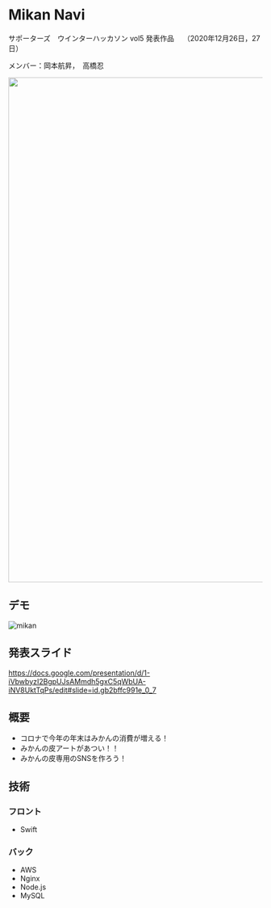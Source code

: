# Mikan Navi

サポーターズ　ウインターハッカソン vol5 発表作品　
（2020年12月26日，27日）

メンバー：岡本航昇，　高橋忍

<img src="https://user-images.githubusercontent.com/44032125/103188694-d3655200-490c-11eb-9a15-5a27728aeac8.png" width="1000">

## デモ
![mikan](https://user-images.githubusercontent.com/44032125/103349672-d618a080-4ae0-11eb-9d3b-8b61a5512139.gif)


## 発表スライド
https://docs.google.com/presentation/d/1-iVbwbyzI2BgpUJsAMmdh5gxC5qWbUA-iNV8UktTqPs/edit#slide=id.gb2bffc991e_0_7

## 概要
- コロナで今年の年末はみかんの消費が増える！
- みかんの皮アートがあつい！！
- みかんの皮専用のSNSを作ろう！

## 技術
### フロント
- Swift
### バック
- AWS
- Nginx
- Node.js
- MySQL


